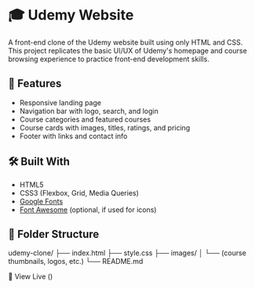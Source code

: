 # 🎓 Udemy Website

A front-end clone of the Udemy website built using only HTML and CSS. This project replicates the basic UI/UX of Udemy's homepage and course browsing experience to practice front-end development skills.

## 🚀 Features

- Responsive landing page
- Navigation bar with logo, search, and login
- Course categories and featured courses
- Course cards with images, titles, ratings, and pricing
- Footer with links and contact info

## 🛠️ Built With

- HTML5
- CSS3 (Flexbox, Grid, Media Queries)
- [Google Fonts](https://fonts.google.com/)
- [Font Awesome](https://fontawesome.com/) (optional, if used for icons)

## 📁 Folder Structure

udemy-clone/
├── index.html
├── style.css
├── images/
│ └── (course thumbnails, logos, etc.)
└── README.md

🔗 View Live ()
